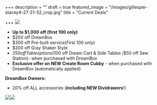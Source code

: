+++
description = ""
draft = true
featured_image = "/images/gillespie-stacey4-27-21-32_crop.jpg"
title = "Current Deals"

+++
![](/images/dreambox-with-new-totes.png)

* **Up to $1,000 off (first 100 only)**
* $200 off DreamBox
* $300 off Pre-built service(First 100 only)
* $200 off Gray Shaker Style
* $250 off Table options ($100 off Dream Cart & Side Tables /$50 off Sew Station)- when purchased with DreamBox
* **Exclusive offer on NEW Create Room Cubby** - when purchased with DreamBox (automatically applied)

**DreamBox Owners:**

* 20% off ALL accessories (**including NEW Dividrawers**!)

![](/images/new-drawers-cubbyjpg.JPG)![](/images/choose-totes-2.jpg)